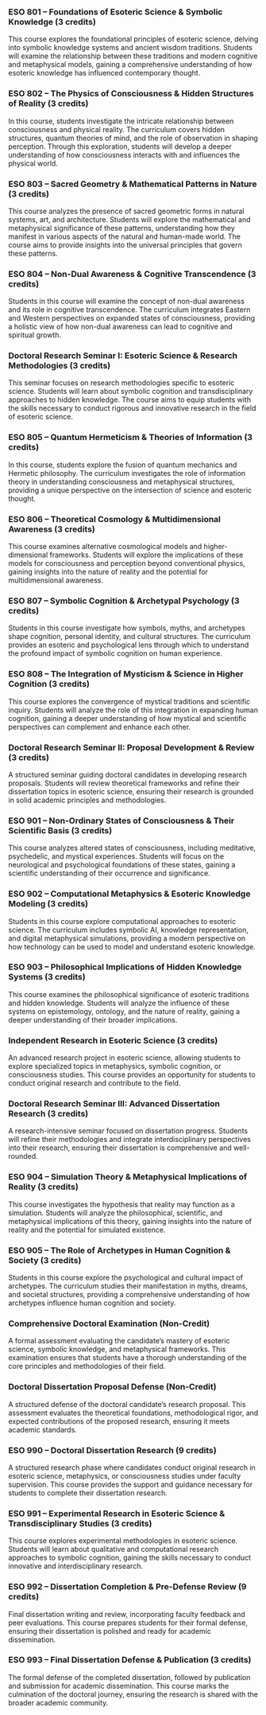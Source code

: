 ### **ESO 801 – Foundations of Esoteric Science & Symbolic Knowledge (3 credits)**  
This course explores the foundational principles of esoteric science, delving into symbolic knowledge systems and ancient wisdom traditions. Students will examine the relationship between these traditions and modern cognitive and metaphysical models, gaining a comprehensive understanding of how esoteric knowledge has influenced contemporary thought.

### **ESO 802 – The Physics of Consciousness & Hidden Structures of Reality (3 credits)**  
In this course, students investigate the intricate relationship between consciousness and physical reality. The curriculum covers hidden structures, quantum theories of mind, and the role of observation in shaping perception. Through this exploration, students will develop a deeper understanding of how consciousness interacts with and influences the physical world.

### **ESO 803 – Sacred Geometry & Mathematical Patterns in Nature (3 credits)**  
This course analyzes the presence of sacred geometric forms in natural systems, art, and architecture. Students will explore the mathematical and metaphysical significance of these patterns, understanding how they manifest in various aspects of the natural and human-made world. The course aims to provide insights into the universal principles that govern these patterns.

### **ESO 804 – Non-Dual Awareness & Cognitive Transcendence (3 credits)**  
Students in this course will examine the concept of non-dual awareness and its role in cognitive transcendence. The curriculum integrates Eastern and Western perspectives on expanded states of consciousness, providing a holistic view of how non-dual awareness can lead to cognitive and spiritual growth.

### **Doctoral Research Seminar I: Esoteric Science & Research Methodologies (3 credits)**  
This seminar focuses on research methodologies specific to esoteric science. Students will learn about symbolic cognition and transdisciplinary approaches to hidden knowledge. The course aims to equip students with the skills necessary to conduct rigorous and innovative research in the field of esoteric science.

### **ESO 805 – Quantum Hermeticism & Theories of Information (3 credits)**  
In this course, students explore the fusion of quantum mechanics and Hermetic philosophy. The curriculum investigates the role of information theory in understanding consciousness and metaphysical structures, providing a unique perspective on the intersection of science and esoteric thought.

### **ESO 806 – Theoretical Cosmology & Multidimensional Awareness (3 credits)**  
This course examines alternative cosmological models and higher-dimensional frameworks. Students will explore the implications of these models for consciousness and perception beyond conventional physics, gaining insights into the nature of reality and the potential for multidimensional awareness.

### **ESO 807 – Symbolic Cognition & Archetypal Psychology (3 credits)**  
Students in this course investigate how symbols, myths, and archetypes shape cognition, personal identity, and cultural structures. The curriculum provides an esoteric and psychological lens through which to understand the profound impact of symbolic cognition on human experience.

### **ESO 808 – The Integration of Mysticism & Science in Higher Cognition (3 credits)**  
This course explores the convergence of mystical traditions and scientific inquiry. Students will analyze the role of this integration in expanding human cognition, gaining a deeper understanding of how mystical and scientific perspectives can complement and enhance each other.

### **Doctoral Research Seminar II: Proposal Development & Review (3 credits)**  
A structured seminar guiding doctoral candidates in developing research proposals. Students will review theoretical frameworks and refine their dissertation topics in esoteric science, ensuring their research is grounded in solid academic principles and methodologies.

### **ESO 901 – Non-Ordinary States of Consciousness & Their Scientific Basis (3 credits)**  
This course analyzes altered states of consciousness, including meditative, psychedelic, and mystical experiences. Students will focus on the neurological and psychological foundations of these states, gaining a scientific understanding of their occurrence and significance.

### **ESO 902 – Computational Metaphysics & Esoteric Knowledge Modeling (3 credits)**  
Students in this course explore computational approaches to esoteric science. The curriculum includes symbolic AI, knowledge representation, and digital metaphysical simulations, providing a modern perspective on how technology can be used to model and understand esoteric knowledge.

### **ESO 903 – Philosophical Implications of Hidden Knowledge Systems (3 credits)**  
This course examines the philosophical significance of esoteric traditions and hidden knowledge. Students will analyze the influence of these systems on epistemology, ontology, and the nature of reality, gaining a deeper understanding of their broader implications.

### **Independent Research in Esoteric Science (3 credits)**  
An advanced research project in esoteric science, allowing students to explore specialized topics in metaphysics, symbolic cognition, or consciousness studies. This course provides an opportunity for students to conduct original research and contribute to the field.

### **Doctoral Research Seminar III: Advanced Dissertation Research (3 credits)**  
A research-intensive seminar focused on dissertation progress. Students will refine their methodologies and integrate interdisciplinary perspectives into their research, ensuring their dissertation is comprehensive and well-rounded.

### **ESO 904 – Simulation Theory & Metaphysical Implications of Reality (3 credits)**  
This course investigates the hypothesis that reality may function as a simulation. Students will analyze the philosophical, scientific, and metaphysical implications of this theory, gaining insights into the nature of reality and the potential for simulated existence.

### **ESO 905 – The Role of Archetypes in Human Cognition & Society (3 credits)**  
Students in this course explore the psychological and cultural impact of archetypes. The curriculum studies their manifestation in myths, dreams, and societal structures, providing a comprehensive understanding of how archetypes influence human cognition and society.

### **Comprehensive Doctoral Examination** (Non-Credit)  
A formal assessment evaluating the candidate’s mastery of esoteric science, symbolic knowledge, and metaphysical frameworks. This examination ensures that students have a thorough understanding of the core principles and methodologies of their field.

### **Doctoral Dissertation Proposal Defense** (Non-Credit)  
A structured defense of the doctoral candidate’s research proposal. This assessment evaluates the theoretical foundations, methodological rigor, and expected contributions of the proposed research, ensuring it meets academic standards.

### **ESO 990 – Doctoral Dissertation Research (9 credits)**  
A structured research phase where candidates conduct original research in esoteric science, metaphysics, or consciousness studies under faculty supervision. This course provides the support and guidance necessary for students to complete their dissertation research.

### **ESO 991 – Experimental Research in Esoteric Science & Transdisciplinary Studies (3 credits)**  
This course explores experimental methodologies in esoteric science. Students will learn about qualitative and computational research approaches to symbolic cognition, gaining the skills necessary to conduct innovative and interdisciplinary research.

### **ESO 992 – Dissertation Completion & Pre-Defense Review (9 credits)**  
Final dissertation writing and review, incorporating faculty feedback and peer evaluations. This course prepares students for their formal defense, ensuring their dissertation is polished and ready for academic dissemination.

### **ESO 993 – Final Dissertation Defense & Publication (3 credits)**  
The formal defense of the completed dissertation, followed by publication and submission for academic dissemination. This course marks the culmination of the doctoral journey, ensuring the research is shared with the broader academic community.